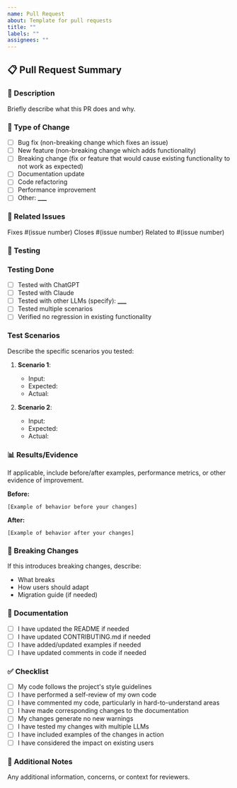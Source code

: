 ```yaml
---
name: Pull Request
about: Template for pull requests
title: ""
labels: ""
assignees: ""
---
```


## 📋 Pull Request Summary

### 🎯 Description

Briefly describe what this PR does and why.

### 📝 Type of Change

- [ ] Bug fix (non-breaking change which fixes an issue)
- [ ] New feature (non-breaking change which adds functionality)
- [ ] Breaking change (fix or feature that would cause existing functionality to not work as expected)
- [ ] Documentation update
- [ ] Code refactoring
- [ ] Performance improvement
- [ ] Other: ****\_\_\_****

### 🔗 Related Issues

Fixes #(issue number)
Closes #(issue number)
Related to #(issue number)

### 🧪 Testing

### Testing Done

- [ ] Tested with ChatGPT
- [ ] Tested with Claude
- [ ] Tested with other LLMs (specify): ****\_\_\_****
- [ ] Tested multiple scenarios
- [ ] Verified no regression in existing functionality

### Test Scenarios

Describe the specific scenarios you tested:

1. **Scenario 1**:

   - Input:
   - Expected:
   - Actual:

2. **Scenario 2**:
   - Input:
   - Expected:
   - Actual:

### 📊 Results/Evidence

If applicable, include before/after examples, performance metrics, or other evidence of improvement.

**Before:**

```
[Example of behavior before your changes]
```

**After:**

```
[Example of behavior after your changes]
```

### 🔄 Breaking Changes

If this introduces breaking changes, describe:

- What breaks
- How users should adapt
- Migration guide (if needed)

### 📖 Documentation

- [ ] I have updated the README if needed
- [ ] I have updated CONTRIBUTING.md if needed
- [ ] I have added/updated examples if needed
- [ ] I have updated comments in code if needed

### ✅ Checklist

- [ ] My code follows the project's style guidelines
- [ ] I have performed a self-review of my own code
- [ ] I have commented my code, particularly in hard-to-understand areas
- [ ] I have made corresponding changes to the documentation
- [ ] My changes generate no new warnings
- [ ] I have tested my changes with multiple LLMs
- [ ] I have included examples of the changes in action
- [ ] I have considered the impact on existing users

### 💬 Additional Notes

Any additional information, concerns, or context for reviewers.
